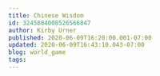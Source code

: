 ```yaml
---
title: Chinese Wisdom
id: 3245884008526566847
author: Kirby Urner
published: 2020-06-09T16:20:00.001-07:00
updated: 2020-06-09T16:43:10.043-07:00
blog: world_game
tags: 
---
```



